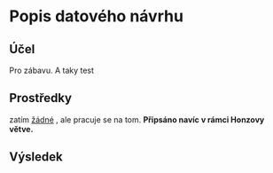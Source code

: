# Popis datového návrhu

## Účel

Pro zábavu. A taky test

## Prostředky

zatím <u>žádné</u> , ale pracuje se na tom. **Připsáno navíc v rámci Honzovy větve.** 

## Výsledek
